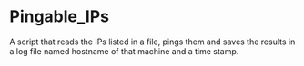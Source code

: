 # Pingable_IPs
A script that reads the IPs listed in a file, pings them and saves the results in a log file named hostname of that machine and a time stamp.
